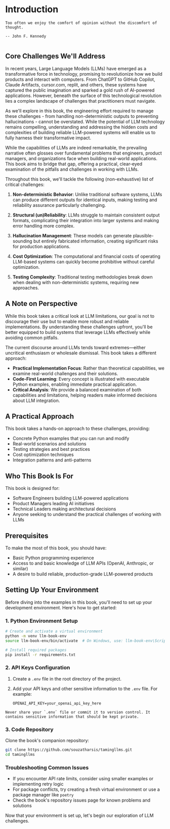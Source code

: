 # Introduction

```{epigraph}
Too often we enjoy the comfort of opinion without the discomfort of thought.

-- John F. Kennedy
```
```{contents}
```

## Core Challenges We'll Address
In recent years, Large Language Models (LLMs) have emerged as a transformative force in technology, promising to revolutionize how we build products and interact with computers. From ChatGPT to GitHub Copilot, Claude Artifacts, cursor.com, replit, and others, these systems have captured the public imagination and sparked a gold rush of AI-powered applications. However, beneath the surface of this technological revolution lies a complex landscape of challenges that practitioners must navigate. 

As we'll explore in this book, the engineering effort required to manage these challenges - from handling non-deterministic outputs to preventing hallucinations - cannot be overstated. While the potential of LLM technology remains compelling, understanding and addressing the hidden costs and complexities of building reliable LLM-powered systems will enable us to fully harness their transformative impact.

While the capabilities of LLMs are indeed remarkable, the prevailing narrative often glosses over fundamental problems that engineers, product managers, and organizations face when building real-world applications. This book aims to bridge that gap, offering a practical, clear-eyed examination of the pitfalls and challenges in working with LLMs.

Throughout this book, we'll tackle the following (non-exhaustive) list of critical challenges:

1. **Non-deterministic Behavior**: Unlike traditional software systems, LLMs can produce different outputs for identical inputs, making testing and reliability assurance particularly challenging.

2. **Structural (un)Reliability**: LLMs struggle to maintain consistent output formats, complicating their integration into larger systems and making error handling more complex.

3. **Hallucination Management**: These models can generate plausible-sounding but entirely fabricated information, creating significant risks for production applications.

4. **Cost Optimization**: The computational and financial costs of operating LLM-based systems can quickly become prohibitive without careful optimization.

5. **Testing Complexity**: Traditional testing methodologies break down when dealing with non-deterministic systems, requiring new approaches.

## A Note on Perspective

While this book takes a critical look at LLM limitations, our goal is not to discourage their use but to enable more robust and reliable implementations. By understanding these challenges upfront, you'll be better equipped to build systems that leverage LLMs effectively while avoiding common pitfalls.

The current discourse around LLMs tends toward extremes—either uncritical enthusiasm or wholesale dismissal. This book takes a different approach:

- **Practical Implementation Focus**: Rather than theoretical capabilities, we examine real-world challenges and their solutions.
- **Code-First Learning**: Every concept is illustrated with executable Python examples, enabling immediate practical application.
- **Critical Analysis**: We provide a balanced examination of both capabilities and limitations, helping readers make informed decisions about LLM integration. 


## A Practical Approach

This book takes a hands-on approach to these challenges, providing:

- Concrete Python examples that you can run and modify
- Real-world scenarios and solutions
- Testing strategies and best practices
- Cost optimization techniques
- Integration patterns and anti-patterns

## Who This Book Is For

This book is designed for:

- Software Engineers building LLM-powered applications
- Product Managers leading AI initiatives
- Technical Leaders making architectural decisions
- Anyone seeking to understand the practical challenges of working with LLMs

## Prerequisites

To make the most of this book, you should have:

- Basic Python programming experience
- Access to and basic knowledge of LLM APIs (OpenAI, Anthropic, or similar)
- A desire to build reliable, production-grade LLM-powered products


## Setting Up Your Environment

Before diving into the examples in this book, you'll need to set up your development environment. Here's how to get started:

### 1. Python Environment Setup
```bash
# Create and activate a virtual environment
python -m venv llm-book-env
source llm-book-env/bin/activate  # On Windows, use: llm-book-env\Scripts\activate

# Install required packages
pip install -r requirements.txt
```

### 2. API Keys Configuration
1. Create a `.env` file in the root directory of the project.
2. Add your API keys and other sensitive information to the `.env` file. For example:

   ```
   OPENAI_API_KEY=your_openai_api_key_here
   ```

```{note}
Never share your `.env` file or commit it to version control. It contains sensitive information that should be kept private.
```

### 3. Code Repository
Clone the book's companion repository:
```bash
git clone https://github.com/souzatharsis/tamingllms.git
cd tamingllms
```



### Troubleshooting Common Issues
- If you encounter API rate limits, consider using smaller examples or implementing retry logic
- For package conflicts, try creating a fresh virtual environment or use a package manager like `poetry`
- Check the book's repository issues page for known problems and solutions

Now that your environment is set up, let's begin our exploration of LLM challenges.